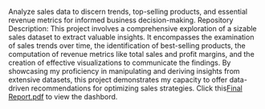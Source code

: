 Analyze sales data to discern trends, top-selling products, and essential revenue metrics for informed business decision-making.
Repository Description: This project involves a comprehensive exploration of a sizable sales dataset to extract valuable insights. It encompasses the examination of sales trends over time, the identification of best-selling products, the computation of revenue metrics like total sales and profit margins, and the creation of effective visualizations to communicate the findings. By showcasing my proficiency in manipulating and deriving insights from extensive datasets, this project demonstrates my capacity to offer data-driven recommendations for optimizing sales strategies. Click this[Final Report.pdf](https://github.com/clyle342/meriskill_sales_project/files/13716321/Final.Report.pdf) to view the dashbord.
